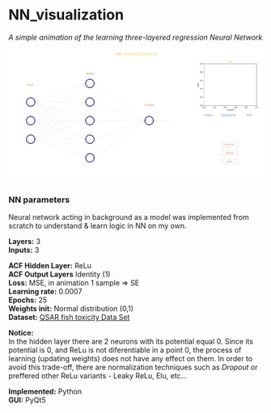 # NN_visualization

*A simple animation of the learning three-layered regression Neural Network*

 
![NN_visualization](https://github.com/PavolGrofcik/NN_visualization/blob/main/NN_visualization_new.gif)

### NN parameters
Neural network acting in background as a model was implemented from scratch to understand & learn logic in NN on my own.  

**Layers:** 3  
**Inputs:** 3  

**ACF Hidden Layer:** ReLu  
**ACF Output Layers** Identity (1)  
**Loss:** MSE, in animation 1 sample => SE   
**Learning rate:** 0.0007   
**Epochs:** 25  
**Weights init:** Normal distribution (0,1)  
**Dataset:** [QSAR fish toxicity Data Set](https://archive.ics.uci.edu/ml/datasets/QSAR+fish+toxicity)  

**Notice:**  
In the hidden layer there are 2 neurons with its potential equal 0. Since its potential is 0, and 
ReLu is not diferentiable in a point 0, the process of learning (updating weights) does not have
any effect on them. In order to avoid this trade-off, there are normalization techniques such as 
*Dropout* or preffered other ReLu variants - Leaky ReLu, Elu, etc... 
  
  

  
**Implemented:** Python  
**GUI:** PyQt5 
